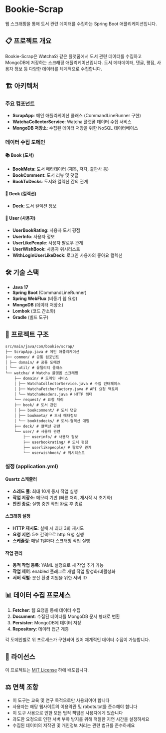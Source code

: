 # Bookie-Scrap

웹 스크래핑을 통해 도서 관련 데이터를 수집하는 Spring Boot 애플리케이션입니다.

## 📋 프로젝트 개요

Bookie-Scrap은 Watcha와 같은 플랫폼에서 도서 관련 데이터를 수집하고 MongoDB에 저장하는 스크래핑 애플리케이션입니다. 도서 메타데이터, 댓글, 평점, 사용자 정보 등 다양한 데이터를 체계적으로 수집합니다.

## 🏗️ 아키텍처

### 주요 컴포넌트

- **ScrapApp**: 메인 애플리케이션 클래스 (CommandLineRunner 구현)
- **WatchaCollectorService**: Watcha 플랫폼 데이터 수집 서비스
- **MongoDB 저장소**: 수집된 데이터 저장을 위한 NoSQL 데이터베이스

### 데이터 수집 도메인

#### 📚 Book (도서)
- **BookMeta**: 도서 메타데이터 (제목, 저자, 출판사 등)
- **BookComment**: 도서 리뷰 및 댓글
- **BookToDecks**: 도서와 컬렉션 간의 관계

#### 📑 Deck (컬렉션)
- **Deck**: 도서 컬렉션 정보

#### 👤 User (사용자)
- **UserBookRating**: 사용자 도서 평점
- **UserInfo**: 사용자 정보
- **UserLikePeople**: 사용자 팔로우 관계
- **UserWishBook**: 사용자 위시리스트
- **WithLoginUserLikeDeck**: 로그인 사용자의 좋아요 컬렉션

## 🛠️ 기술 스택

- **Java 17**
- **Spring Boot** (CommandLineRunner)
- **Spring WebFlux** (비동기 웹 요청)
- **MongoDB** (데이터 저장소)
- **Lombok** (코드 간소화)
- **Gradle** (빌드 도구)

## 📁 프로젝트 구조
```
src/main/java/com/bookie/scrap/
├── ScrapApp.java # 메인 애플리케이션
├── common/ # 공통 컴포넌트
│ ├── domain/ # 공통 도메인
│ └── util/ # 유틸리티 클래스
└── watcha/ # Watcha 플랫폼 스크래핑
    ├── domain/ # 도메인 서비스
    │ ├── WatchaCollectorService.java # 수집 인터페이스
    │ ├── WatchaFetcherFactory.java # API 요청 팩토리
    │ └── WatchaHeaders.java # HTTP 헤더
    └── request/ # 요청 처리
    ├── book/ # 도서 관련
    │ ├── bookcomment/ # 도서 댓글
    │ ├── bookmeta/ # 도서 메타정보
    │ └── booktodecks/ # 도서-컬렉션 매핑
    ├── deck/ # 컬렉션 관련
    └── user/ # 사용자 관련
        ├── userinfo/ # 사용자 정보
        ├── userbookrating/ # 도서 평점
        ├── userlikepeople/ # 팔로우 관계
        └── userwishbook/ # 위시리스트
```
### 설정 (application.yml)

#### Quartz 스케줄러
- **스레드 풀**: 최대 10개 동시 작업 실행
- **작업 저장소**: 메모리 기반 (빠른 처리, 재시작 시 초기화)
- **안전 종료**: 실행 중인 작업 완료 후 종료

#### 스크래핑 설정
- **HTTP 재시도**: 실패 시 최대 3회 재시도
- **요청 지연**: 5초 간격으로 http 요청 실행
- **스케줄링**: 매달 1일마다 스크래핑 작업 실행

#### 작업 관리
- **동적 작업 등록**: YAML 설정으로 새 작업 추가 가능
- **작업 제어**: enabled 플래그로 개별 작업 활성화/비활성화
- **서버 식별**: 분산 환경 지원을 위한 서버 ID

## 📊 데이터 수집 프로세스

1. **Fetcher**: 웹 요청을 통해 데이터 수집
2. **Document**: 수집된 데이터를 MongoDB 문서 형태로 변환
3. **Persister**: MongoDB에 데이터 저장
4. **Repository**: 데이터 접근 계층

각 도메인별로 위 프로세스가 구현되어 있어 체계적인 데이터 수집이 가능합니다.

## 📝 라이선스

이 프로젝트는 [MIT License](LICENSE) 하에 배포됩니다.

## ⚖️ 면책 조항

- 이 도구는 교육 및 연구 목적으로만 사용되어야 합니다
- 사용자는 해당 웹사이트의 이용약관 및 robots.txt를 준수해야 합니다
- 이 도구 사용으로 인한 모든 법적 책임은 사용자에게 있습니다
- 과도한 요청으로 인한 서버 부하 방지를 위해 적절한 지연 시간을 설정하세요
- 수집된 데이터의 저작권 및 개인정보 처리는 관련 법규를 준수하세요